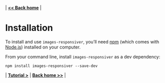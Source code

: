| **[<< Back home](/images-responsiver/#documentation)** |

# Installation

To install and use `images-responsiver`, you’ll need [npm](http://npmjs.com) (which comes with [Node.js](https://nodejs.org/en/download/)) installed on your computer.

From your command line, install `images-responsiver` as a dev dependency:

```
npm install images-responsiver --save-dev
```

| **[Tutorial >](/images-responsiver/tutorial-01-without-images-responsiver.html)** | **[Back home >>](/images-responsiver/#documentation)** |
